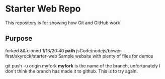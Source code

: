 # Starter Web Repo

This repository is for showing how Git and GitHub work

## Purpose
forked && cloned 1/13/20:40
__path__ jsCode/nodejs/bower-first/skyrock/starter-web
Sample website with plenty of files for demos

git push -u origin myfork
__myfork__ is the name of the branch, unfortunately I don't think the branch has made it to github. This is to try again. 
